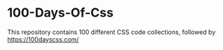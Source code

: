 # 100-Days-Of-Css
This repository  contains 100 different CSS code collections, followed by https://100dayscss.com/
